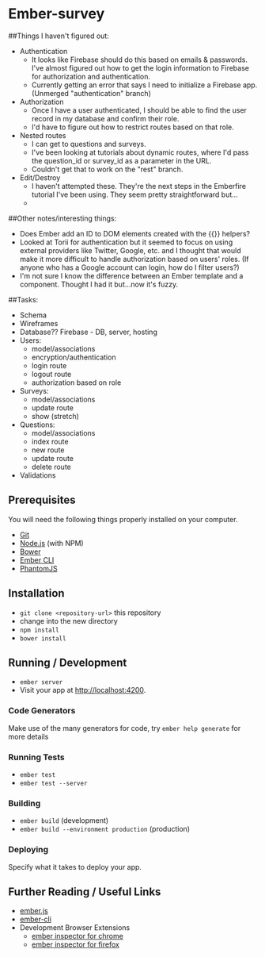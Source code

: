 # Ember-survey
##Things I haven't figured out:
  * Authentication
    - It looks like Firebase should do this based on emails & passwords. I've almost figured out how to get the login information to Firebase for authorization and authentication. 
    - Currently getting an error that says I need to initialize a Firebase app. (Unmerged "authentication" branch)
  * Authorization
    - Once I have a user authenticated, I should be able to find the user record in my database and confirm their role. 
    - I'd have to figure out how to restrict routes based on that role.
  * Nested routes
    - I can get to questions and surveys. 
    - I've been looking at tutorials about dynamic routes, where I'd pass the question_id or survey_id as a parameter in the URL. 
    - Couldn't get that to work on the "rest" branch.
  * Edit/Destroy
    - I haven't attempted these. They're the next steps in the Emberfire tutorial I've been using. They seem pretty straightforward but...
    - 
##Other notes/interesting things:
  * Does Ember add an ID to DOM elements created with the {{}} helpers?
  * Looked at Torii for authentication but it seemed to focus on using external providers like Twitter, Google, etc. and I thought that would make it more difficult to handle authorization based on users' roles. (If anyone who has a Google account can login, how do I filter users?)
  * I'm not sure I know the difference between an Ember template and a component. Thought I had it but...now it's fuzzy.

##Tasks:
* Schema
* Wireframes
* Database?? Firebase - DB, server, hosting
* Users: 
  - model/associations
  - encryption/authentication
  - login route
  - logout route
  - authorization based on role
* Surveys:
  - model/associations
  - update route
  - show (stretch)
* Questions:
  - model/associations
  - index route
  - new route
  - update route
  - delete route
* Validations

## Prerequisites

You will need the following things properly installed on your computer.

* [Git](http://git-scm.com/)
* [Node.js](http://nodejs.org/) (with NPM)
* [Bower](http://bower.io/)
* [Ember CLI](http://ember-cli.com/)
* [PhantomJS](http://phantomjs.org/)

## Installation

* `git clone <repository-url>` this repository
* change into the new directory
* `npm install`
* `bower install`

## Running / Development

* `ember server`
* Visit your app at [http://localhost:4200](http://localhost:4200).

### Code Generators

Make use of the many generators for code, try `ember help generate` for more details

### Running Tests

* `ember test`
* `ember test --server`

### Building

* `ember build` (development)
* `ember build --environment production` (production)

### Deploying

Specify what it takes to deploy your app.

## Further Reading / Useful Links

* [ember.js](http://emberjs.com/)
* [ember-cli](http://ember-cli.com/)
* Development Browser Extensions
  * [ember inspector for chrome](https://chrome.google.com/webstore/detail/ember-inspector/bmdblncegkenkacieihfhpjfppoconhi)
  * [ember inspector for firefox](https://addons.mozilla.org/en-US/firefox/addon/ember-inspector/)

